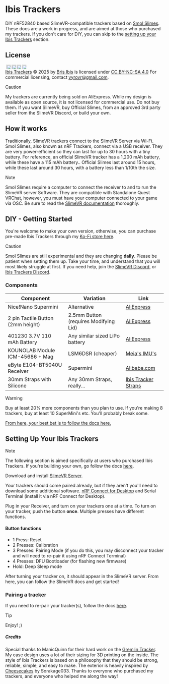 # Ibis Trackers

DIY nRF52840 based SlimeVR-compatible trackers based on [Smol Slimes](https://docs.slimevr.dev/smol-slimes/index.html). These docs are a work in progress, and are aimed at those who purchased my trackers. If you don't care for DIY, you can skip to the [setting up your Ibis Trackers](#setting-up-your-ibis-trackers) section.

## License
<img src="https://mirrors.creativecommons.org/presskit/icons/cc.svg" alt="" style="max-width: 1em;max-height:1em;margin-left: .2em;" width="30" height="30"><img src="https://mirrors.creativecommons.org/presskit/icons/by.svg" alt="" style="max-width: 1em;max-height:1em;margin-left: .2em;" width="30" height="30"><img src="https://mirrors.creativecommons.org/presskit/icons/nc.svg" alt="" style="max-width: 1em;max-height:1em;margin-left: .2em;" width="30" height="30"><img src="https://mirrors.creativecommons.org/presskit/icons/sa.svg" alt="" style="max-width: 1em;max-height:1em;margin-left: .2em;" width="30" height="30"><br>
<a href="https://github.com/brisfknibis/ibis-trackers">Ibis Trackers</a> © 2025 by <a href="https://github.com/brisfknibis">Bris Ibis</a> is licensed under <a href="https://creativecommons.org/licenses/by-nc-sa/4.0/">CC BY-NC-SA 4.0</a>
For commercial licensing, contact <vyrovr@gmail.com>.

> [!CAUTION]
> My trackers are currently being sold on AliExpress. While my design is available as open source, it is not licensed for commercial use. Do not buy them. If you want SlimeVR, buy Official Slimes, from an approved 3rd party seller from the SlimeVR Discord, or build your own.
## How it works
Traditionally, SlimeVR trackers connect to the SlimeVR Server via Wi-Fi. Smol Slimes, also known as nRF Trackers, connect via a USB receiver. They are very power-efficient so they can last for up to 30 hours with a tiny battery. For reference, an official SlimeVR tracker has a 1,200 mAh battery, while these have a 115 mAh battery.. Official Slimes last around 15 hours, while these last around 30 hours, with a battery less than 1/10th the size.

> [!NOTE]
> Smol Slimes require a computer to connect the receiver to and to run the SlimeVR server Software. They are compatible with Standalone Quest VRChat, however, you must have your computer connected to your game via OSC. Be sure to read the [SlimeVR documentation](https://docs.slimevr.dev/) thoroughly.

## DIY - Getting Started

You're welcome to make your own version, otherwise, you can purchase pre-made Ibis Trackers through my [Ko-Fi store here](https://ko-fi.com/s/f180a946a8).

> [!CAUTION]
> Smol Slimes are still experimental and they are changing **daily**. Please be patient when setting them up. Take your time, and understand that you will most likely struggle at first. If you need help, join the [SlimeVR Discord](https://discord.gg/2vcdMAtBWe), or [Ibis Trackers Discord](https://discord.gg/NPgz6GH8).

### Components

| Component | Variation | Link |
| --- | --- | --- |
| Nice!Nano Supermini | Alternative | [AliExpress](https://www.aliexpress.com/item/1005007738886550.html) |
| 2 pin Tactile Button (2mm height) | 2.5mm Button (requires Modifying Lid) | [AliExpress](https://www.aliexpress.com/item/1005001302607169.html) |
| 401230 3.7V 110 mAh Battery | Any similar sized LiPo battery | [AliExpress](https://www.aliexpress.com/item/1005006327425971.html) |
| KOUNOLAB Module ICM-45686 + Mag | LSM6DSR (cheaper) | [Meia's IMU's](https://store.kouno.xyz/) |
| eByte E104-BT5040U Receiver | Supermini | [Alibaba.com](https://www.alibaba.com/product-detail/Ebyte-E104-BT5040U-nRF52840-BLE4-2_1600122746292.html) |
| 30mm Straps with Silicone | Any 30mm Straps, really... | [Ibis Tracker Straps](https://ko-fi.com/s/a23793f04d) |

> [!WARNING]
> Buy at least 20% more components than you plan to use. If you're making 8 trackers, buy at least 10 SuperMini's etc. You'll probably break some.

[From here, your best bet is to follow the docs here.](https://docs.slimevr.dev/smol-slimes/index.html)

## Setting Up Your Ibis Trackers

> [!NOTE]
> The following section is aimed specifically at users who purchased Ibis Trackers. If you're building your own, go follow the docs [here](https://docs.slimevr.dev/smol-slimes/index.html).

Download and install [SlimeVR Server](https://slimevr.dev/#download).

Your trackers should come paired already, but if they aren't you'll need to download some additional software. [nRF Connect for Desktop](https://www.nordicsemi.com/Products/Development-tools/nRF-Connect-for-Desktop) and Serial Terminal (install it via nRF Connect for Desktop). 

Plug in your Receiver, and turn on your trackers one at a time. To turn on your tracker, push the button **once**. Multiple presses have different functions.

#### Button functions

- 1 Press: Reset
- 2 Presses: Calibration
- 3 Presses: Pairing Mode (if you do this, you may disconnect your tracker and will need to re-pair it using nRF Connect Terminal)
- 4 Presses: DFU Bootloader (for flashing new firmware)
- Hold: Deep Sleep mode

After turning your tracker on, it should appear in the SlimeVR server. From here, you can follow the SlimeVR docs and get started!

### Pairing a tracker

If you need to re-pair your tracker(s), follow the docs [here](https://docs.slimevr.dev/smol-slimes/firmware/smol-pairing-and-calibration.html#pairing-mode).

> [!TIP]
> Enjoy! ;)

##### Credits

Special thanks to ManicQuinn for their hard work on the [Gremlin Tracker](https://github.com/ManicQuinn/SlimeVR-Gremlin). My case design uses a lot of their sizing for 3D printing on the inside. The style of Ibis Trackers is based on a philosophy that they should be strong, reliable, simple, and easy to make. The exterior is heavily inspired by [Cheesecakes](https://github.com/Sorakage033/SlimeVR-CheeseCake) by Sorakage033. Thanks to everyone who purchased my trackers, and everyone who helped me along the way!
